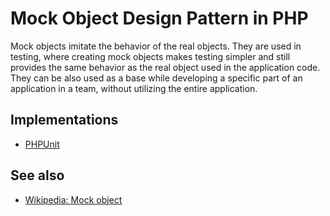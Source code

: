 # Mock Object Design Pattern in PHP

Mock objects imitate the behavior of the real objects. They are used in testing,
where creating mock objects makes testing simpler and still provides the same
behavior as the real object used in the application code. They can be also used
as a base while developing a specific part of an application in a team, without
utilizing the entire application.

## Implementations

* [PHPUnit](https://phpunit.de/manual/current/en/test-doubles.html)

## See also

* [Wikipedia: Mock object](https://en.wikipedia.org/wiki/Mock_object)

